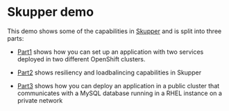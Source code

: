 # Skupper demo

This demo shows some of the capabilities in [Skupper](https://skupper.io) and is split into three parts:

  - [Part1](./demo-scripts/part1-hybrid-cloud.md) shows how you can set up an application with two services deployed in two different OpenShift clusters.
  
  - [Part2](./demo-scripts/part1-hybrid-cloud.md) shows resiliency and loadbalincing capabilities in Skupper
  
  - [Part3](./demo-scripts/part3-private-database.md) shows how you can deploy an application in a public cluster that communicates with a MySQL database running in a RHEL instance on a private network

